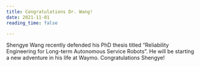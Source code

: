 ```yaml
---
title: Congratulations Dr. Wang!
date: 2021-11-01
reading_time: false

---
```


<!--more-->

Shengye Wang recently defended his PhD thesis titled “Reliability Engineering for Long-term Autonomous Service Robots”. He will be starting a new adventure in his life at Waymo. Congratulations Shengye!
